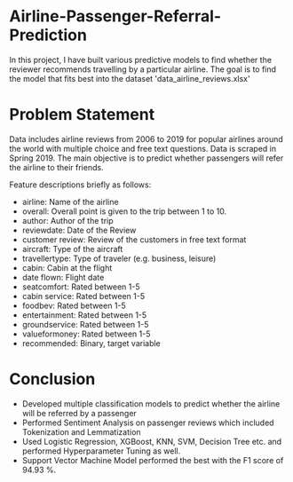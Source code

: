 # Airline-Passenger-Referral-Prediction
In this project, I have built various predictive models to find whether the reviewer recommends travelling by a particular airline. The goal is to find the model that fits best into the dataset 'data_airline_reviews.xlsx'


# Problem Statement

Data includes airline reviews from 2006 to 2019 for popular airlines around the world with multiple choice and free text questions. Data is scraped in Spring 2019. The main objective is to predict whether passengers will refer the airline to their friends.

Feature descriptions briefly as follows:

*   airline: Name of the airline
*   overall: Overall point is given to the trip between 1 to 10.
*   author: Author of the trip
*   reviewdate: Date of the Review 
*   customer review: Review of the customers in  free text format
*   aircraft: Type of the aircraft
*   travellertype: Type of traveler (e.g. business, leisure)
*   cabin: Cabin at the flight 
*   date flown: Flight date
*   seatcomfort: Rated between 1-5
*   cabin service: Rated between 1-5
*   foodbev: Rated between 1-5 
*   entertainment: Rated between 1-5
*   groundservice: Rated between 1-5
*   valueformoney: Rated between 1-5
*   recommended: Binary, target variable

# Conclusion

* Developed multiple classification models to predict whether the airline will be referred by a passenger 
* Performed Sentiment Analysis on passenger reviews which included Tokenization and Lemmatization 
* Used Logistic Regression, XGBoost, KNN, SVM, Decision Tree etc. and performed Hyperparameter Tuning as well. 
* Support Vector Machine Model performed the best with the F1 score of 94.93 %.
